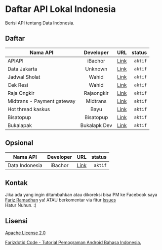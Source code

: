 # Daftar API Lokal Indonesia
Berisi API tentang Data Indonesia.

## Daftar
| Nama API        | Developer | URL | status  |
| ------------- |:----------:|:-------------:| -----:|
| APIAPI      | iBachor | [Link](https://github.com/bachors/apiapi) | `aktif` |
| Data Jakarta | Unknown | [Link](http://api.jakarta.go.id/) | `aktif` |
| Jadwal Sholat | Wahid | [Link](http://wahidganteng.ga/api/jadwal-sholat) | `aktif` |
| Cek Resi | Wahid | [Link](http://wahidganteng.ga/api/cek-resi) | `aktif` |
| Raja Ongkir | Rajaongkir | [Link](http://rajaongkir.com/dokumentasi) | `aktif` |
| Midtrans - Payment gateway | Midtrans | [Link](https://midtrans.com/payments) | `aktif` |
| Hot thread kaskus | Bayu | [Link](https://api.bayyu.net/) | `aktif` |
| Bisatopup | Bisatopup | [Link](http://docs.bisatopup.apiary.io/) | `aktif` |
| Bukalapak | Bukalapk Dev | [Link](https://bukalapak.github.io/api/) | `aktif` |

## Opsional
| Nama API        | Developer | URL | status  |
| ------------- |:----------:|:-------------:| -----:|
| Data Indonesia      | iBachor | [Link](https://data.go.id/) | `aktif` |

## Kontak
Jika ada yang ingin ditambahkan atau dikoreksi bisa PM ke Facebook saya [Fariz Ramadhan](https://www.facebook.com/farizdotid) ya! ATAU berkomentar via fitur [Issues](https://github.com/farizdotid/DAFTAR-API-LOKAL-INDONESIA/issues)<br>
Hatur Nuhun. :)

## Lisensi

[Apache License 2.0](https://github.com/farizdotid/DAFTAR-API-LOKAL-INDONESIA/blob/master/LICENSE)

[Farizdotid Code - Tutorial Pemograman Android Bahasa Indonesia.](https://farizdotid.com/)
